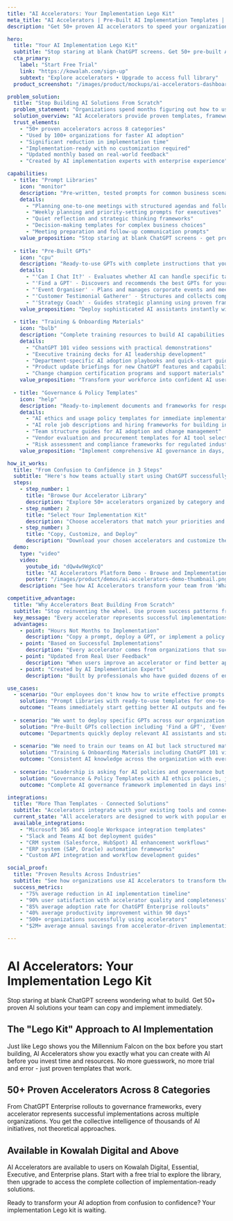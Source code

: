 ```yaml
---
title: "AI Accelerators: Your Implementation Lego Kit"
meta_title: "AI Accelerators | Pre-Built AI Implementation Templates | Kowalah"
description: "Get 50+ proven AI accelerators to speed your organization's AI adoption. ChatGPT rollout plans, training materials, and implementation templates ready to use."

hero:
  title: "Your AI Implementation Lego Kit"
  subtitle: "Stop staring at blank ChatGPT screens. Get 50+ pre-built AI solutions your team can copy and implement today."
  cta_primary:
    label: "Start Free Trial"
    link: "https://kowalah.com/sign-up"
    subtext: "Explore accelerators • Upgrade to access full library"
  product_screenshot: "/images/product/mockups/ai-accelerators-dashboard.png"

problem_solution:
  title: "Stop Building AI Solutions From Scratch"
  problem_statement: "Organizations spend months figuring out how to use AI effectively, often abandoning initiatives due to complexity and uncertainty. Teams stare at blank ChatGPT screens, not knowing what to build or how to start meaningful AI adoption."
  solution_overview: "AI Accelerators provide proven templates, frameworks, and step-by-step guidance for immediate implementation. Like Lego instruction manuals, they show you exactly what you can build before you start - eliminating guesswork and accelerating results."
  trust_elements:
    - "50+ proven accelerators across 8 categories"
    - "Used by 100+ organizations for faster AI adoption"
    - "Significant reduction in implementation time"
    - "Implementation-ready with no customization required"
    - "Updated monthly based on real-world feedback"
    - "Created by AI implementation experts with enterprise experience"

capabilities:
  - title: "Prompt Libraries"
    icon: "monitor"
    description: "Pre-written, tested prompts for common business scenarios that you can copy and use immediately."
    details:
      - "Planning one-to-one meetings with structured agendas and follow-up actions"
      - "Weekly planning and priority-setting prompts for executives"
      - "Quiet reflection and strategic thinking frameworks"
      - "Decision-making templates for complex business choices"
      - "Meeting preparation and follow-up communication prompts"
    value_proposition: "Stop staring at blank ChatGPT screens - get proven prompts that deliver consistent, professional results every time."
  
  - title: "Pre-Built GPTs"
    icon: "cpu"
    description: "Ready-to-use GPTs with complete instructions that you can deploy immediately in your workspace."
    details:
      - "'Can I Chat It?' - Evaluates whether AI can handle specific tasks effectively"
      - "'Find a GPT' - Discovers and recommends the best GPTs for your specific needs"
      - "'Event Organiser' - Plans and manages corporate events and meetings"
      - "'Customer Testimonial Gatherer' - Structures and collects compelling customer stories"
      - "'Strategy Coach' - Guides strategic planning using proven frameworks"
    value_proposition: "Deploy sophisticated AI assistants instantly without spending weeks learning prompt engineering or GPT development."
  
  - title: "Training & Onboarding Materials"
    icon: "bulb"
    description: "Complete training resources to build AI capabilities across your organization quickly and effectively."
    details:
      - "ChatGPT 101 video sessions with practical demonstrations"
      - "Executive training decks for AI leadership development"
      - "Department-specific AI adoption playbooks and quick-start guides"
      - "Product update briefings for new ChatGPT features and capabilities"
      - "Change champion certification programs and support materials"
    value_proposition: "Transform your workforce into confident AI users with structured learning materials that eliminate the guesswork."
  
  - title: "Governance & Policy Templates"
    icon: "help"
    description: "Ready-to-implement documents and frameworks for responsible AI adoption and team structure."
    details:
      - "AI ethics and usage policy templates for immediate implementation"
      - "AI role job descriptions and hiring frameworks for building internal teams"
      - "Team structure guides for AI adoption and change management"
      - "Vendor evaluation and procurement templates for AI tool selection"
      - "Risk assessment and compliance frameworks for regulated industries"
    value_proposition: "Implement comprehensive AI governance in days, not months, with battle-tested templates from successful organizations."

how_it_works:
  title: "From Confusion to Confidence in 3 Steps"
  subtitle: "Here's how teams actually start using ChatGPT successfully (without the guesswork)."
  steps:
    - step_number: 1
      title: "Browse Our Accelerator Library"
      description: "Explore 50+ accelerators organized by category and business function. See exactly what each accelerator provides and the outcomes you can expect."
    - step_number: 2
      title: "Select Your Implementation Kit"
      description: "Choose accelerators that match your priorities and challenges. Preview the complete contents including templates, guides, and step-by-step instructions."
    - step_number: 3
      title: "Copy, Customize, and Deploy"
      description: "Download your chosen accelerators and customize them for your organization. Follow the proven implementation steps to achieve rapid results."
  demo:
    type: "video"
    video:
      youtube_id: "dQw4w9WgXcQ"
      title: "AI Accelerators Platform Demo - Browse and Implementation Walkthrough"
      poster: "/images/product/demos/ai-accelerators-demo-thumbnail.png"
    description: "See how AI Accelerators transform your team from 'What should we do with AI?' to 'Here's exactly what we're implementing' in minutes."

competitive_advantage:
  title: "Why Accelerators Beat Building From Scratch"
  subtitle: "Stop reinventing the wheel. Use proven success patterns from real AI implementations."
  key_message: "Every accelerator represents successful implementations across multiple organizations. You get the collective intelligence from every Kowalah implementation, not just theoretical frameworks."
  advantages:
    - point: "Hours Not Months to Implementation"
      description: "Copy a prompt, deploy a GPT, or implement a policy template today. No months of planning, no trial and error, no starting from scratch."
    - point: "Based on Successful Implementations"
      description: "Every accelerator comes from organizations that successfully deployed AI. You get their exact templates, prompts, and processes."
    - point: "Updated from Real User Feedback"
      description: "When users improve an accelerator or find better approaches, we update the library. You get the latest versions automatically."
    - point: "Created by AI Implementation Experts"
      description: "Built by professionals who have guided dozens of enterprise AI rollouts. Not theoretical frameworks - actual working solutions."

use_cases:
  - scenario: "Our employees don't know how to write effective prompts and keep getting generic responses"
    solution: "Prompt Libraries with ready-to-use templates for one-to-ones, weekly planning, strategic thinking, and decision-making"
    outcome: "Teams immediately start getting better AI outputs and feel confident using ChatGPT for actual work tasks"
  
  - scenario: "We want to deploy specific GPTs across our organization but don't know which ones or how to set them up"
    solution: "Pre-Built GPTs collection including 'Find a GPT', 'Event Organiser', 'Customer Testimonial Gatherer', and 'Strategy Coach'"
    outcome: "Departments quickly deploy relevant AI assistants and start seeing immediate productivity gains in their specific workflows"
  
  - scenario: "We need to train our teams on AI but lack structured materials and don't know where to start"
    solution: "Training & Onboarding Materials including ChatGPT 101 videos, executive decks, and department-specific playbooks"
    outcome: "Consistent AI knowledge across the organization with everyone speaking the same language about AI capabilities"
  
  - scenario: "Leadership is asking for AI policies and governance but we don't have the expertise to create them"
    solution: "Governance & Policy Templates with AI ethics policies, job descriptions, team structures, and risk frameworks"
    outcome: "Complete AI governance framework implemented in days instead of months of consulting and internal development"

integrations:
  title: "More Than Templates - Connected Solutions"
  subtitle: "Accelerators integrate with your existing tools and connect to the broader Kowalah platform for complete AI leadership support."
  current_state: "All accelerators are designed to work with popular enterprise tools and can be customized for your specific technology stack."
  available_integrations:
    - "Microsoft 365 and Google Workspace integration templates"
    - "Slack and Teams AI bot deployment guides"
    - "CRM system (Salesforce, HubSpot) AI enhancement workflows"
    - "ERP system (SAP, Oracle) automation frameworks"
    - "Custom API integration and workflow development guides"

social_proof:
  title: "Proven Results Across Industries"
  subtitle: "See how organizations use AI Accelerators to transform their AI adoption from slow and uncertain to fast and successful."
  success_metrics:
    - "75% average reduction in AI implementation timeline"
    - "90% user satisfaction with accelerator quality and completeness"
    - "85% average adoption rate for ChatGPT Enterprise rollouts"
    - "40% average productivity improvement within 90 days"
    - "500+ organizations successfully using accelerators"
    - "$2M+ average annual savings from accelerator-driven implementations"

---
```


# AI Accelerators: Your Implementation Lego Kit

Stop staring at blank ChatGPT screens wondering what to build. Get 50+ proven AI solutions your team can copy and implement immediately.

## The "Lego Kit" Approach to AI Implementation

Just like Lego shows you the Millennium Falcon on the box before you start building, AI Accelerators show you exactly what you can create with AI before you invest time and resources. No more guesswork, no more trial and error - just proven templates that work.

## 50+ Proven Accelerators Across 8 Categories

From ChatGPT Enterprise rollouts to governance frameworks, every accelerator represents successful implementations across multiple organizations. You get the collective intelligence of thousands of AI initiatives, not theoretical approaches.

## Available in Kowalah Digital and Above

AI Accelerators are available to users on Kowalah Digital, Essential, Executive, and Enterprise plans. Start with a free trial to explore the library, then upgrade to access the complete collection of implementation-ready solutions.

Ready to transform your AI adoption from confusion to confidence? Your implementation Lego kit is waiting.